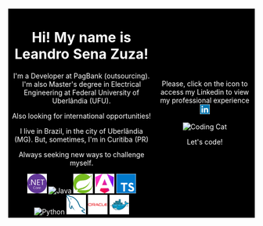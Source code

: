 <!DOCTYPE html>
<html lang="en">
<head>
    <meta charset="UTF-8">
    <meta name="viewport" content="width=device-width, initial-scale=1.0">
</head>
<body>
    <table style="text-align: center; background-color: black; color: white">
        <tr>
            <td>
                <h1>Hi! My name is <b>Leandro Sena Zuza</b>!</h1>
                <p>I'm a Developer at PagBank (outsourcing). I'm also Master's degree in Electrical Engineering at Federal University of Uberlândia (UFU).</p>
                <p>Also looking for international opportunities!</p>
                <p>I live in Brazil, in the city of Uberlândia (MG). But, sometimes, I'm in Curitiba (PR)</p>
                <p>Always seeking new ways to challenge myself.</p>
                <div>
                     <img src="https://github.com/devicons/devicon/blob/master/icons/dotnetcore/dotnetcore-original.svg" height="40" width="40" alt="Dot-Net">
                    <img src="https://cdn.jsdelivr.net/gh/devicons/devicon/icons/java/java-original.svg" height="40" width="40" alt="Java">
                    <img src="https://github.com/devicons/devicon/blob/master/icons/spring/spring-original.svg" height="40" width="40" alt="Spring">
                    <img src="https://github.com/devicons/devicon/blob/master/icons/angular/angular-original.svg" height="40" width="40" alt="Angular">
                    <img src="https://github.com/devicons/devicon/blob/master/icons/typescript/typescript-original.svg" height="40" width="40" alt="TypeScript">
                    <img src="https://cdn.jsdelivr.net/gh/devicons/devicon/icons/python/python-original-wordmark.svg" height="40" width="40" alt="Python">
                    <img src="https://github.com/devicons/devicon/blob/master/icons/mysql/mysql-original.svg" height="40" width="40" alt="MySQL">
                    <img src="https://github.com/devicons/devicon/blob/master/icons/oracle/oracle-original.svg" height="40" width="40" alt="Oracle">
                    <img src="https://github.com/devicons/devicon/blob/master/icons/docker/docker-original.svg" height="40" width="40" alt="Docker">  
                </div>
            </td>
            <td>
                <div class="code">
                  <p>Please, click on the icon to access my Linkedin to view my professional experience <a href="https://www.linkedin.com/in/leandrosenazuza/"><img src="https://github.com/devicons/devicon/blob/master/icons/linkedin/linkedin-original.svg" height="20" width="20" alt="LinkedIn"></a></p>
                    <img src="https://acegif.com/wp-content/uploads/cat-typing-2.gif" height="200" width="200" alt="Coding Cat">
                    <p>Let's code!</p>
                </div>
            </td>
        </tr>
    </table>
</body>
</html>
